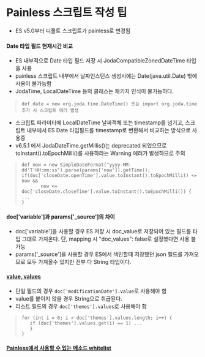 # Painless 스크립트 작성 팁
- ES v5.0부터 디폴트 스크립트가 painless로 변경됨

#### Date 타입 필드 현재시간 비교
- ES 내부적으로 Date 타입 필드 저장 시 JodaCompatibleZonedDateTime 타입을 사용
- painless 스크립트 내부에서 날짜인스턴스 생성시에는 Date(java.util.Date) 밖에 사용이 불가능함
- JodaTime, LocalDateTime 등의 클래스는 패키지 인식이 불가능하다.
> ```def date = new org.joda.time.DateTime() 또는 import org.joda.time 추가 시 스크립트 에러 발생```
- 스크립트 파라미터에 LocalDateTime 날짜객체 또는 timestamp를 넘기고, 스크립트 내부에서 ES Date 타입필드를 timestamp로 변환해서 비교하는 방식으로 사용중
- v6.5.1 에서 JodaDateTime.getMillis()는 deprecated 되었으므로 toInstant().toEpochMilli()를 사용하라는 Warning 에러가 발생하므로 주의
> ```
> def now = new SimpleDateFormat("yyyy-MM-dd'T'HH:mm:ss").parse(params['now']).getTime();
> if(doc['closeDate.openTime'].value.toInstant().toEpochMilli() <= now &&
>        now <= doc['closeDate.closeTime'].value.toInstant().toEpochMilli()) {
> ...
> }
> ```

#### doc['variable']과 params['_source']의 차이
- doc['variable']을 사용할 경우 ES 저장 시 doc_value로 저장되어 있는 필드를 타입 그대로 가져온다. 단, mapping 시 "doc_values": false로 설정했다면 사용 불가능
- params['_source']을 사용할 경우 ES에서 색인할때 저장했던 json 필드를 가져오므로 모두 가져올수 있지만 전부 다 String 타입이다.

#### [value, values](https://www.elastic.co/guide/en/elasticsearch/reference/master/modules-scripting-fields.html)
- 단일 필드의 경우 `doc['modificationDate'].value`로 사용해야 함
- value를 붙이지 않을 경우 String으로 취급된다.
- 리스트 필드의 경우 `doc['themes'].values`로 사용해야 함
>```
> for (int i = 0; i < doc['themes'].values.length; i++) {
>    if (doc['themes'].values.get(i) == 1) ...
>    }
>}
>```

#### [Painless에서 사용할 수 있는 메소드 whitelist](https://www.elastic.co/guide/en/elasticsearch/painless/6.1/painless-api-reference.html)